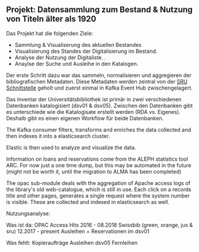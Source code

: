 ## Projekt: Datensammlung zum Bestand & Nutzung von Titeln älter als 1920

Das Projekt hat die folgenden Ziele:

 - Sammlung & Visualiserung des aktuellen Bestandes
 - Visualisierung des Standes der Digitalisierung im Bestand.
 - Analyse der Nutzung der Digitaliste. . 
 - Anaylse der Suche und Ausleihe in den Katalogen.
 
Der erste Schritt dazu war das sammeln, normalisieren und aggregieren der
bibliografischen Metadaten. Diese Metadaten werden zentral von der 
[SRU Schnittstelle](https://sru.swissbib.ch) geholt und zuerst einmal 
in Kafka Event Hub zwischengelagert.

Das Inventar der Universitätsbibliothek ist primär in zwei verschiedenen Datenbanken 
katalogisiert (dsv01 & dsv05). Zwischen den Datenbanken gibt es unterschiede wie 
die Katalogisate erstellt werden (RDA vs. Eigenes). Deshalb gibt es einen eigenen Workflow für 
beide Datenbanken.



The Kafka consumer filters, transforms and enriches the data
collected and then indexes it into a elasticsearch cluster.

Elastic is then used to analyze and visualize the data.

Information on loans and reservations come from the ALEPH 
statistics tool ARC. For now just a one time dump, but this 
may be automated in the future (might not be worth it, until
the migration to ALMA has been completed)

The opac sub-module deals with the aggregation of Apache access
logs of the library's old web-catalogue, which is still in use.
Each click on a records title and other pages, generates a single
request where the system number is visible. These are 
collected and indexed in elasticsearch as well.


Nutzungsanalyse:

Was ist da:
OPAC Access Hits 2016 - 08.2018
Swissbib (green, orange, jus & sru) 12.2017 - present
Ausleihen + Reservationen im dsv01


Was fehlt:
Kopieraufträge
Ausleihen dsv05
Fernleihen